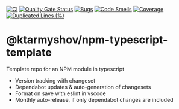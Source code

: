 [![CI](https://github.com/kt-public/npm-typescript-template/actions/workflows/ci.yml/badge.svg?branch=main)](https://github.com/kt-public/npm-typescript-template/actions/workflows/ci.yml)
[![Quality Gate Status](https://sonarcloud.io/api/project_badges/measure?project=kt-public_npm-typescript-template&metric=alert_status)](https://sonarcloud.io/summary/new_code?id=kt-public_npm-typescript-template)
[![Bugs](https://sonarcloud.io/api/project_badges/measure?project=kt-public_npm-typescript-template&metric=bugs)](https://sonarcloud.io/summary/new_code?id=kt-public_npm-typescript-template)
[![Code Smells](https://sonarcloud.io/api/project_badges/measure?project=kt-public_npm-typescript-template&metric=code_smells)](https://sonarcloud.io/summary/new_code?id=kt-public_npm-typescript-template)
[![Coverage](https://sonarcloud.io/api/project_badges/measure?project=kt-public_npm-typescript-template&metric=coverage)](https://sonarcloud.io/summary/new_code?id=kt-public_npm-typescript-template)
[![Duplicated Lines (%)](https://sonarcloud.io/api/project_badges/measure?project=kt-public_npm-typescript-template&metric=duplicated_lines_density)](https://sonarcloud.io/summary/new_code?id=kt-public_npm-typescript-template)

# @ktarmyshov/npm-typescript-template

Template repo for an NPM module in typescript

- Version tracking with changeset
- Dependabot updates & auto-generation of changesets
- Format on save with eslint in vscode
- Monthly auto-release, if only dependabot changes are included
